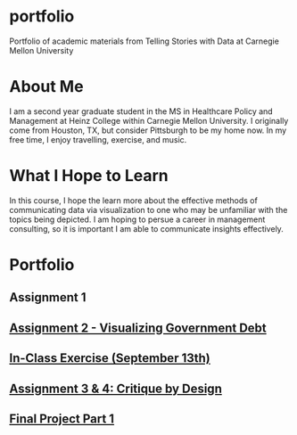 # portfolio
Portfolio of academic materials from Telling Stories with Data at Carnegie Mellon University

# About Me
I am a second year graduate student in the MS in Healthcare Policy and Management at Heinz College within Carnegie Mellon University. I originally come from Houston, TX, but consider Pittsburgh to be my home now. In my free time, I enjoy travelling, exercise, and music.

# What I Hope to Learn
In this course, I hope the learn more about the effective methods of communicating data via visualization to one who may be unfamiliar with the topics being depicted. I am hoping to persue a career in management consulting, so it is important I am able to communicate insights effectively.

# Portfolio 

## Assignment 1

## [Assignment 2 - Visualizing Government Debt](assignment_2)

## [In-Class Exercise (September 13th)](https://github.com/addak1nthomas/portfolio/blob/2f323aed945556cc080a25cc2ad542533a299ccc/in_class_9_13)

## [Assignment 3 & 4: Critique by Design](https://github.com/addak1nthomas/portfolio/blob/2f323aed945556cc080a25cc2ad542533a299ccc/assignment_3and4)

## [Final Project Part 1](https://github.com/addak1nthomas/portfolio/blob/2f323aed945556cc080a25cc2ad542533a299ccc/Final_Project_AddakinThomas.md)

